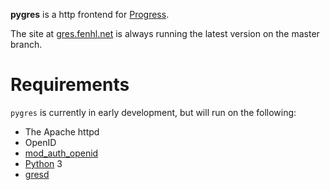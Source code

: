 **pygres** is a http frontend for [Progress][].

The site at [gres.fenhl.net][] is always running the latest version on the master branch.

Requirements
============

`pygres` is currently in early development, but will run on the following:

*   The Apache httpd
*   OpenID
*   [mod_auth_openid][modauthopenid]
*   [Python][] 3
*   [gresd][]

[Progress]: http://fenhl.net/gres/ (fenhl.net: Progress)
[Python]: http://ww.python.org/ (Python)
[gresd]: https://github.com/fidera/gresd (github: fidera: gresd)
[gres.fenhl.net]: http://gres.fenhl.net/ (Progress test implementation)
[modauthopenid]: https://github.com/bmuller/mod_auth_openid (github: bmuller: mod_auth_openid)
